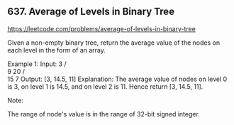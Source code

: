 ## 637. Average of Levels in Binary Tree

https://leetcode.com/problems/average-of-levels-in-binary-tree

Given a non-empty binary tree, return the average value of the nodes on each level in the form of an array.

Example 1:
Input:
3
/ \
 9 20
/ \
 15 7
Output: [3, 14.5, 11]
Explanation:
The average value of nodes on level 0 is 3, on level 1 is 14.5, and on level 2 is 11. Hence return [3, 14.5, 11].

Note:

The range of node's value is in the range of 32-bit signed integer.
